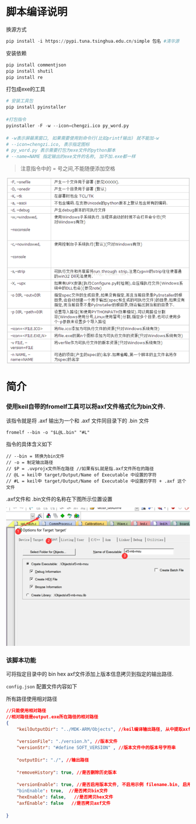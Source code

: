 # 脚本编译说明
换源方式
```python
pip install -i https://pypi.tuna.tsinghua.edu.cn/simple 包名 #清华源
```

安装依赖
```python
pip install commentjson
pip install shutil
pip install re
```

打包成exe的工具
```python
# 安装工具包
pip install pyinstaller

#打包指令
pyinstaller -F -w --icon=chengzi.ico py_word.py

# -w表示屏蔽黑窗口, 如果需要使用到命令行(比如printf输出) 就不能加-w
# --icon=chengzi.ico, 表示指定图标
# py_word.py 表示需要打包为exe文件的python脚本
# --name=NAME 指定输出的exe文件的名称, 加不加.exe都一样
```
> 注意指令中的 = 号之间,不能随便添加空格

![Alt text](img\image.png)

# 简介

### 使用keil自带的fromelf工具可以将axf文件格式化为bin文件.

该指令就是将 .axf 输出为一个和 .axf 文件同目录下的 .bin 文件

```shell
fromelf --bin -o "$L@L.bin" "#L"
```

指令的具体含义如下

```shell
// --bin = 转换为bin文件
// -o = 制定输出路径
// $P = .uvprojx文件所在路径 //如果有$L就是指.axf文件所在的路径
// @L = keil中 target/Output/Name of Executable 中设置的字符
// #L = keil中 target/Output/Name of Executable 中设置的字符 + .axf 这个文件   
```

.axf文件和 .bin文件的名称在下图所示位置设置

![image-20231115205717268](img/image-20231115205717268.png)

### 该脚本功能

可将指定目录中的 bin hex axf文件添加上版本信息拷贝到指定的输出路径.

`config.json` 配置文件内容如下

所有路径使用相对路径

```json
//只能使用相对路径
//相对路径是output.exe所在路径的相对路径
{
    "keilOutputDir": "../MDK-ARM/Objects", //keil编译输出路径, 从中提取axf文件和.hex文件

    "versionFile": "./version.h", //版本文件
    "versionStr": "#define SOFT_VERSION" , //版本文件中的版本号字符串
  
    "outputDir": "./", //输出路径
  
    "removeHistory": true, //是否删除历史版本
  
    "versionEnable": true, //是否启用版本文件, 不启用示例 filename.bin, 启用示例: filename-version.bin
    "binEnable": true,  //是否拷贝bin文件
    "hexEnable": false,   //是否拷贝hex文件
    "axfEnable": false   //是否拷贝axf文件

}
```
